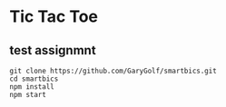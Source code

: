 # Tic Tac Toe

## test assignmnt

```
git clone https://github.com/GaryGolf/smartbics.git
cd smartbics
npm install
npm start
```